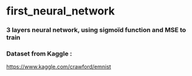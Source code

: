 # first_neural_network

### 3 layers neural network, using sigmoïd function and MSE to train

### Dataset from Kaggle :
https://www.kaggle.com/crawford/emnist
